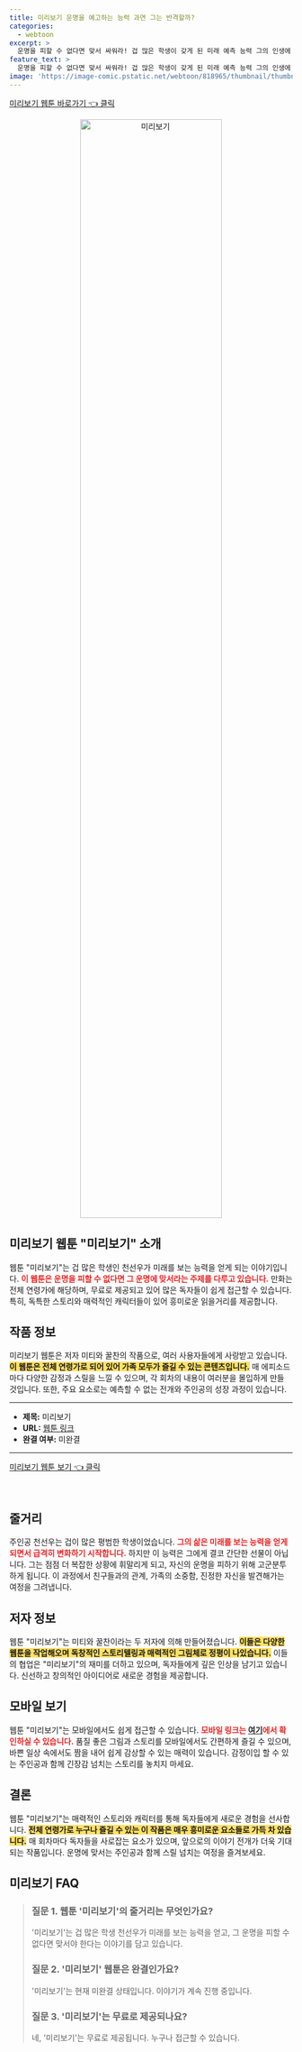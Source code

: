 ```yaml
---
title: 미리보기 운명을 예고하는 능력 과연 그는 반격할까?
categories:
  - webtoon
excerpt: >
  운명을 피할 수 없다면 맞서 싸워라! 겁 많은 학생이 갖게 된 미래 예측 능력 그의 인생에 어떤 변화가 일어날까? 미리보기 웹툰에서 긴장감 넘치는 스토리를 만나보세요!
feature_text: >
  운명을 피할 수 없다면 맞서 싸워라! 겁 많은 학생이 갖게 된 미래 예측 능력 그의 인생에 어떤 변화가 일어날까? 미리보기 웹툰에서 긴장감 넘치는 스토리를 만나보세요!
image: 'https://image-comic.pstatic.net/webtoon/818965/thumbnail/thumbnail_IMAG21_08a588ea-4e47-4d7e-a475-bb472bbe92de.jpg'
---
```


<p><a class="modoo-button" href="https://comic.naver.com/webtoon/list?titleId=818965" rel="nofollow noopener">미리보기 웹툰 바로가기 👈 클릭</a></p>
<figure class="image" style="width: 50%; height: 50%; text-align: center; margin: auto;"><img alt="미리보기" src="https://image-comic.pstatic.net/webtoon/818965/thumbnail/thumbnail_IMAG21_08a588ea-4e47-4d7e-a475-bb472bbe92de.jpg" style="width: 100%; height: 100%; object-fit: cover;"/></figure>
<h2 id="미리보기">미리보기 웹툰 "미리보기" 소개</h2>
<p>웹툰 "미리보기"는 겁 많은 학생인 천선우가 미래를 보는 능력을 얻게 되는 이야기입니다. <b><span style="color: #ee2323;">이 웹툰은 운명을 피할 수 없다면 그 운명에 맞서라는 주제를 다루고 있습니다.</span></b> 만화는 전체 연령가에 해당하며, 무료로 제공되고 있어 많은 독자들이 쉽게 접근할 수 있습니다. 특히, 독특한 스토리와 매력적인 캐릭터들이 있어 흥미로운 읽을거리를 제공합니다.</p>
<h2 id="작품 정보">작품 정보</h2>
<p>미리보기 웹툰은 저자 미티와 꿀찬의 작품으로, 여러 사용자들에게 사랑받고 있습니다. <b><span style="background-color: #ffe066;">이 웹툰은 전체 연령가로 되어 있어 가족 모두가 즐길 수 있는 콘텐츠입니다.</span></b> 매 에피소드마다 다양한 감정과 스릴을 느낄 수 있으며, 각 회차의 내용이 여러분을 몰입하게 만들 것입니다. 또한, 주요 요소로는 예측할 수 없는 전개와 주인공의 성장 과정이 있습니다.</p>
<hr/>
<ul>
<li><b>제목:</b> 미리보기</li>
<li><b>URL:</b> <a href="https://comic.naver.com/webtoon/list?titleId=818965">웹툰 링크</a></li>
<li><b>완결 여부:</b> 미완결</li>
</ul>
<hr/>
<p><a class="modoo-button" href="https://m.comic.naver.com/webtoon/list?titleId=818965" rel="nofollow noopener">미리보기 웹툰 보기 👈 클릭</a></p><br/>
<h2 id="줄거리">줄거리</h2>
<p>주인공 천선우는 겁이 많은 평범한 학생이었습니다. <b><span style="color: #ee2323;">그의 삶은 미래를 보는 능력을 얻게 되면서 급격히 변화하기 시작합니다.</span></b> 하지만 이 능력은 그에게 결코 간단한 선물이 아닙니다. 그는 점점 더 복잡한 상황에 휘말리게 되고, 자신의 운명을 피하기 위해 고군분투하게 됩니다. 이 과정에서 친구들과의 관계, 가족의 소중함, 진정한 자신을 발견해가는 여정을 그려냅니다.</p>
<h2 id="저자">저자 정보</h2>
<p>웹툰 "미리보기"는 미티와 꿀찬이라는 두 저자에 의해 만들어졌습니다. <b><span style="background-color: #ffe066;">이들은 다양한 웹툰을 작업해오며 독창적인 스토리텔링과 매력적인 그림체로 정평이 나있습니다.</span></b> 이들의 협업은 "미리보기"의 재미를 더하고 있으며, 독자들에게 깊은 인상을 남기고 있습니다. 신선하고 창의적인 아이디어로 새로운 경험을 제공합니다.</p>
<h2 id="모바일 보기">모바일 보기</h2>
<p>웹툰 "미리보기"는 모바일에서도 쉽게 접근할 수 있습니다. <b><span style="color: #ee2323;">모바일 링크는 <a href="https://m.comic.naver.com/webtoon/list?titleId=818965">여기</a>에서 확인하실 수 있습니다.</span></b> 품질 좋은 그림과 스토리를 모바일에서도 간편하게 즐길 수 있으며, 바쁜 일상 속에서도 짬을 내어 쉽게 감상할 수 있는 매력이 있습니다. 감정이입 할 수 있는 주인공과 함께 긴장감 넘치는 스토리를 놓치지 마세요.</p>
<h2 id="결론">결론</h2>
<p>웹툰 "미리보기"는 매력적인 스토리와 캐릭터를 통해 독자들에게 새로운 경험을 선사합니다. <b><span style="background-color: #ffe066;">전체 연령가로 누구나 즐길 수 있는 이 작품은 매우 흥미로운 요소들로 가득 차 있습니다.</span></b> 매 회차마다 독자들을 사로잡는 요소가 있으며, 앞으로의 이야기 전개가 더욱 기대되는 작품입니다. 운명에 맞서는 주인공과 함께 스릴 넘치는 여정을 즐겨보세요.</p>
<h2 id=미리보기_FAQ>미리보기 FAQ</h2>
<div itemscope="" itemtype="https://schema.org/FAQPage"> <blockquote> <div itemscope="" itemprop="mainEntity" itemtype="https://schema.org/Question"> <h3 id="질문_1" itemprop="name">질문 1. 웹툰 '미리보기'의 줄거리는 무엇인가요?</h3> <div itemscope="" itemprop="acceptedAnswer" itemtype="https://schema.org/Answer"> <span itemprop="text"> <p>'미리보기'는 겁 많은 학생 천선우가 미래를 보는 능력을 얻고, 그 운명을 피할 수 없다면 맞서야 한다는 이야기를 담고 있습니다.</p> </span> </div> </div> <div itemscope="" itemprop="mainEntity" itemtype="https://schema.org/Question"> <h3 id="질문_2" itemprop="name">질문 2. '미리보기' 웹툰은 완결인가요?</h3> <div itemscope="" itemprop="acceptedAnswer" itemtype="https://schema.org/Answer"> <span itemprop="text"> <p>'미리보기'는 현재 미완결 상태입니다. 이야기가 계속 진행 중입니다.</p> </span> </div> </div> <div itemscope="" itemprop="mainEntity" itemtype="https://schema.org/Question"> <h3 id="질문_3" itemprop="name">질문 3. '미리보기'는 무료로 제공되나요?</h3> <div itemscope="" itemprop="acceptedAnswer" itemtype="https://schema.org/Answer"> <span itemprop="text"> <p>네, '미리보기'는 무료로 제공됩니다. 누구나 접근할 수 있습니다.</p> </span> </div> </div> </blockquote> </div>

